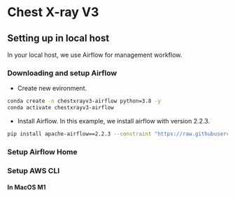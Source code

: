 # Chest X-ray V3
## Setting up in local host
In your local host, we use Airflow for management workflow.

### Downloading and setup Airflow
- Create new evironment.
```bash
conda create -n chestxrayv3-airflow python=3.8 -y
conda activate chestxrayv3-airflow
```

- Install Airflow. In this example, we install airflow with version 2.2.3.
```bash
pip install apache-airflow==2.2.3 --constraint "https://raw.githubusercontent.com/apache/airflow/constraints-2.2.3/constraints-3.8.txt"
```

### Setup Airflow Home

### Setup AWS CLI
#### In MacOS M1
